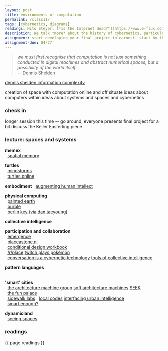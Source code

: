 ```yaml
---  
layout: post  
title: environments of computation 
permalink: /class11/  
tags: [cybernetics, diagrams]
readings: Hito Steyerl [*Is the Internet dead?*](https://www.e-flux.com/journal/49/60004/too-much-world-is-the-internet-dead/)
description: We talk *more* about the history of cybernetics, particularly in its relationship to space and architecture. This class should expand your ideas about environments and systems, and hopefully give you new inspiration and perspective from which to explore your final project.
assignment: start developing your final project in earnest. start by thinking about the basic infrastructure. do you need a server? What requests will you make? Can you build a minimal prototype that performs most of these tasks?
assignment-due: 04/27
---  
```


>*we must first recognise that computation is not just something conducted in digital machines and abstract numerical spaces, but a possibility of the world itself.*  
> -- Dennis Shelden

[dennis shelden information complexity](https://arena-attachments.s3.amazonaws.com/2027040/b0989090299a9b147bd11dbadd3d3af8.pdf?1523438047)

creation of space with computation online and off
situate ideas about computers within ideas about systems and spaces and cybernetics

### check in
longer session this time -- go around, everyone presents final project for a bit
discuss the Keller Easterling piece

### lecture: spaces and systems

**memex**  
  [spatial memory]()

**turtles**  
  [mindstorms](http://worrydream.com/refs/Papert%20-%20Mindstorms%201st%20ed.pdf)  
  [turtles online](https://turtleacademy.com/playground)  

**embodiment**
  [augmenting human intellect](https://www.dougengelbart.org/content/view/138)

**physical computing**  
  [painted earth](https://studiomoniker.com/projects/painted-earth)  
  [burble](https://umbrellium.co.uk/products/burble/)  
  [berlin key (via dan taeyoung)](https://www.are.na/dan-taeyoung/the-berlin-key-social-locks)

**collective intelligence**

**participation and collaboration**  
  [emergence]()  
  [placeastone.nl](https://studiomoniker.com/projects/place-a-stone)  
  [conditional design workbook](https://studiomoniker.com/projects/conditional-design-workbook)  
  [/r/place](https://draemm.li/various/place-atlas/) [twitch plays pokémon](https://en.wikipedia.org/wiki/Twitch_Plays_Pokémon)  
  [conversation is a cybernetic technology](https://arena-attachments.s3.amazonaws.com/4425709/75f4ffd2c8c73551f1214a9c53909491.pdf?1559967933) [tools of collective intelligence](https://urbanomnibus.net/2019/09/tools-of-collective-intelligence/)  

**pattern languages**  
  

**'smart' cities**  
  [the architecture machine group](https://arena-attachments.s3.amazonaws.com/5784079/679e129c74aa087a9b40fd7d66a3d9ff.pdf?1577377138) [soft architecture machines](https://www.pangaro.com/cmucode2019/negroponte-softarchitecturemachines.pdf) [SEEK](http://cyberneticzoo.com/robots-in-art/1969-70-seek-nicholas-negroponte-american/)  
  [the fun palace](https://www.bcchang.com/transfer/articles/2/18346584.pdf)  
  [sidewalk labs](https://www.sidewalklabs.com)
  [local codes](https://publicknowledge.sfmoma.org/local-codes-forms-of-spatial-knowledge/) [interfacing urban intelligence](https://placesjournal.org/article/interfacing-urban-intelligence/)  
  [smart enough?](https://smartenoughcity.mitpress.mit.edu)

**dynamicland**  
  [seeing spaces](http://worrydream.com/SeeingSpaces/)  

### readings
{{ page.readings }}
